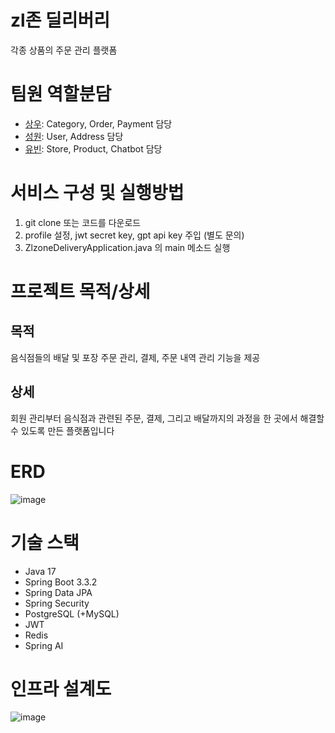 # zl존 딜리버리
각종 상품의 주문 관리 플랫폼

# 팀원 역할분담
- [상우](https://github.com/lswoo0705): Category, Order, Payment 담당
- [성원](https://github.com/choi5798): User, Address 담당
- [유빈](https://github.com/asd42270): Store, Product, Chatbot 담당

# 서비스 구성 및 실행방법
1. git clone 또는 코드를 다운로드
2. profile 설정, jwt secret key, gpt api key 주입 (별도 문의)
3. ZlzoneDeliveryApplication.java 의 main 메소드 실행

# 프로젝트 목적/상세
## 목적
음식점들의 배달 및 포장 주문 관리, 결제, 주문 내역 관리 기능을 제공

## 상세
회원 관리부터 음식점과 관련된 주문, 결제, 그리고 배달까지의 과정을 한 곳에서 해결할 수 있도록 만든 플랫폼입니다

# ERD
![image](https://github.com/user-attachments/assets/ae862e16-507c-4cab-8f17-56279bed1618)

# 기술 스택
- Java 17
- Spring Boot 3.3.2
- Spring Data JPA
- Spring Security
- PostgreSQL (+MySQL)
- JWT
- Redis
- Spring AI

# 인프라 설계도
![image](https://github.com/user-attachments/assets/ed5b09de-3d60-4f1b-a832-0a133d6a72ed)
